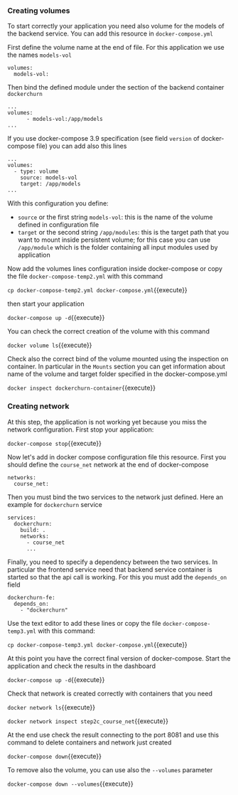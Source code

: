 ### Creating volumes

To start correctly your application you need also volume for the models of the backend service.
You can add this resource in `docker-compose.yml`

First define the volume name at the end of file. For this application we use the names `models-vol`

```
volumes:
  models-vol:
```

Then bind the defined module under the section of the backend container `dockerchurn`

```
...
volumes:
      - models-vol:/app/models
...
```

If you use docker-compose 3.9 specification (see field `version` of docker-compose file)
you can add also this lines

```
...
volumes:
  - type: volume
    source: models-vol
    target: /app/models    
...
```

With this configuration you define:
- `source` or the first string `models-vol`: this is the name of the volume defined in configuration file
- `target` or the second string `/app/modules`: this is the target path that you want to mount inside
  persistent volume; for this case you can use `/app/module` which is the folder
  containing all input modules used by application
  

Now add the volumes lines configuration inside docker-compose or
copy the file `docker-compose-temp2.yml` with this command

`cp docker-compose-temp2.yml docker-compose.yml`{{execute}}

then start your application 

`docker-compose up -d`{{execute}}

You can check the correct creation of the volume with this command 

`docker volume ls`{{execute}}

Check also the correct bind of the volume mounted using the inspection on container. In particular
in the `Mounts` section you can get information about name of the volume and target folder
specified in the docker-compose.yml

`docker inspect dockerchurn-container`{{execute}}

### Creating network

At this step, the application is not working yet because you miss the network configuration.
First stop your application:

`docker-compose stop`{{execute}}


Now let's add in docker compose configuration file this resource. First you should 
define the `course_net`
network at the end of docker-compose

```
networks:
  course_net:
```

Then you must bind the two services to the network just defined. Here an example for `dockerchurn`
service

```
services:
  dockerchurn:
    build: .
    networks:
      - course_net
      ...
```

Finally, you need to specify a dependency between the two services. In particular the frontend
service need that backend service container is started so that the api call is working. 
For this you must add the `depends_on` field

```
dockerchurn-fe:
  depends_on:
    - "dockerchurn"
```

Use the text editor to add these lines or copy the file `docker-compose-temp3.yml` with this
command:

`cp docker-compose-temp3.yml docker-compose.yml`{{execute}}


At this point you have the correct final version of docker-compose. Start the application and
check the results in the dashboard

`docker-compose up -d`{{execute}}

Check that network is created correctly with containers that you need

`docker network ls`{{execute}}

`docker network inspect step2c_course_net`{{execute}}
 

At the end use check the result connecting to the port 8081 and
use this command to delete containers and network just created

`docker-compose down`{{execute}}

To remove also the volume, you can use also the `--volumes` parameter

`docker-compose down --volumes`{{execute}}